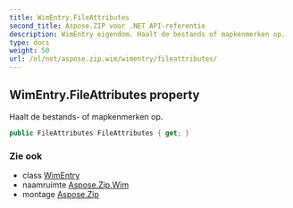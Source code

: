 ```yaml
---
title: WimEntry.FileAttributes
second_title: Aspose.ZIP voor .NET API-referentie
description: WimEntry eigendom. Haalt de bestands of mapkenmerken op.
type: docs
weight: 50
url: /nl/net/aspose.zip.wim/wimentry/fileattributes/
---
```

## WimEntry.FileAttributes property

Haalt de bestands- of mapkenmerken op.

```csharp
public FileAttributes FileAttributes { get; }
```

### Zie ook

* class [WimEntry](../)
* naamruimte [Aspose.Zip.Wim](../../wimentry/)
* montage [Aspose.Zip](../../../)



